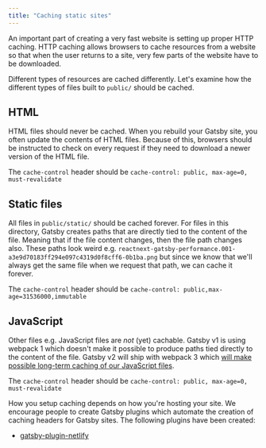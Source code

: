 ```yaml
---
title: "Caching static sites"
---
```


An important part of creating a very fast website is setting up proper HTTP caching. HTTP caching allows browsers to cache resources from a website so that when the user returns to a site, very few parts of the website have to be downloaded.

Different types of resources are cached differently. Let's examine how the different types of files built to `public/` should be cached.

## HTML

HTML files should never be cached. When you rebuild your Gatsby site, you often update the contents of HTML files. Because of this, browsers should be instructed to check on every request if they need to download a newer version of the HTML file.

The `cache-control` header should be `cache-control: public, max-age=0, must-revalidate`

## Static files

All files in `public/static/` should be cached forever. For files in this directory, Gatsby creates paths that are directly tied to the content of the file. Meaning that if the file content changes, then the file path changes also. These paths look weird e.g. `reactnext-gatsby-performance.001-a3e9d70183ff294e097c4319d0f8cff6-0b1ba.png` but since we know that we'll always get the same file when we request that path, we can cache it forever.

The `cache-control` header should be `cache-control: public,max-age=31536000,immutable`

## JavaScript

Other files e.g. JavaScript files are _not_ (yet) cachable. Gatsby v1 is using webpack 1 which doesn't make it possible to produce paths tied directly to the content of the file. Gatsby v2 will ship with webpack 3 which [will make possible long-term caching of our JavaScript files](https://medium.com/webpack/predictable-long-term-caching-with-webpack-d3eee1d3fa31).

The `cache-control` header should be `cache-control: public, max-age=0, must-revalidate`

How you setup caching depends on how you're hosting your site. We encourage people to create Gatsby plugins which automate the creation of caching headers for Gatsby sites. The following plugins have been created:

* [gatsby-plugin-netlify](/packages/gatsby-plugin-netlify/)
